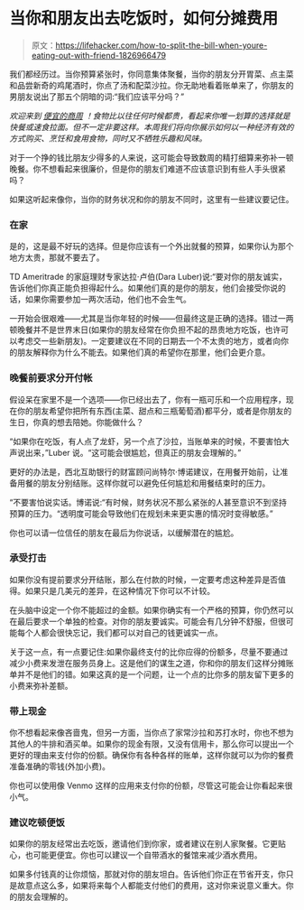 # 当你和朋友出去吃饭时，如何分摊费用

> 原文：<https://lifehacker.com/how-to-split-the-bill-when-youre-eating-out-with-friend-1826966479>

我们都经历过。当你预算紧张时，你同意集体聚餐，当你的朋友分开胃菜、点主菜和品尝新奇的鸡尾酒时，你点了汤和配菜沙拉。你无助地看着账单来了，你朋友的男朋友说出了那五个阴暗的词:“我们应该平分吗？”



*欢迎来到* [*便宜的商周*](https://lifehacker.com/c/cheap-chow) *！食物比以往任何时候都贵，看起来你唯一划算的选择就是快餐或速食拉面。但不一定非要这样。本周我们将向你展示如何以一种经济有效的方式购买、烹饪和食用食物，同时又不牺牲乐趣和风味。*

对于一个挣的钱比朋友少得多的人来说，这可能会导致数周的精打细算来弥补一顿晚餐。你不想看起来很廉价，但是你的朋友们难道不应该意识到有些人手头很紧吗？

如果这听起来像你，当你的财务状况和你的朋友不同时，这里有一些建议要记住。

### 在家

是的，这是最不好玩的选择。但是你应该有一个外出就餐的预算，如果你认为那个地方太贵，那就不要去了。

TD Ameritrade 的家庭理财专家达拉·卢伯(Dara Luber)说:“要对你的朋友诚实，告诉他们你真正能负担得起什么。如果他们真的是你的朋友，他们会接受你说的话，如果你需要参加一两次活动，他们也不会生气。

一开始会很艰难——尤其是当你年轻的时候——但最终这是正确的选择。错过一两顿晚餐并不是世界末日(如果你的朋友经常在你负担不起的昂贵地方吃饭，也许可以考虑交一些新朋友)。一定要建议在不同的日期去一个不太贵的地方，或者向你的朋友解释你为什么不能去。如果他们真的希望你在那里，他们会更介意。

### 晚餐前要求分开付帐

假设呆在家里不是一个选项——你已经出去了，你有一瓶可乐和一个应用程序，现在你的朋友希望你把所有东西(主菜、甜点和三瓶葡萄酒)都平分，或者是你朋友的生日，你真的想去陪她。你能做什么？

“如果你在吃饭，有人点了龙虾，另一个点了沙拉，当账单来的时候，不要害怕大声说出来，”Luber 说。“这可能会很尴尬，但真正的朋友会理解的。”

更好的办法是，西北互助银行的财富顾问尚特尔·博诺建议，在用餐开始前，让准备用餐的朋友分别结账。这样你就可以避免任何尴尬和用餐结束时的压力。

“不要害怕说实话。博诺说:“有时候，财务状况不那么紧张的人甚至意识不到坚持预算的压力。“透明度可能会导致他们在规划未来更实惠的情况时变得敏感。”

你也可以请一位信任的朋友在最后为你说话，以缓解潜在的尴尬。

### 承受打击

如果你没有提前要求分开结账，那么在付款的时候，一定要考虑这种差异是否值得。如果只是几美元的差异，在这种情况下你可以不计较。

在头脑中设定一个你不能超过的金额。如果你确实有一个严格的预算，你仍然可以在最后要求一个单独的检查。对你的朋友要诚实。可能会有几分钟不舒服，但很可能每个人都会很快忘记，我们都可以对自己的钱更诚实一点。

关于这一点，有一点要记住:如果你最终支付的比你应得的份额多，尽量不要通过减少小费来发泄在服务员身上。这是他们的谋生之道，你和你的朋友们这样分摊账单并不是他们的错。如果这真的是一个问题，让一个点的比你多的朋友留下更多的小费来弥补差额。

### 带上现金

你不想看起来像吝啬鬼，但另一方面，当你点了家常沙拉和苏打水时，你也不想为其他人的牛排和酒买单。如果你的现金有限，又没有信用卡，那么你可以提出一个更好的理由来支付你的份额。确保你有各种各样的账单，这样你就可以为你的餐费准备准确的零钱(外加小费)。

你也可以使用像 Venmo 这样的应用来支付你的份额，尽管这可能会让你看起来很小气。

### 建议吃顿便饭

如果你的朋友经常出去吃饭，邀请他们到你家，或者建议在别人家聚餐。它更贴心，也可能更便宜。你也可以建议一个自带酒水的餐馆来减少酒水费用。

如果多付钱真的让你烦恼，那就对你的朋友坦白。告诉他们你正在节省开支，你只是故意点这么多，如果将来每个人都能支付他们的费用，这对你来说意义重大。你的朋友会理解的。